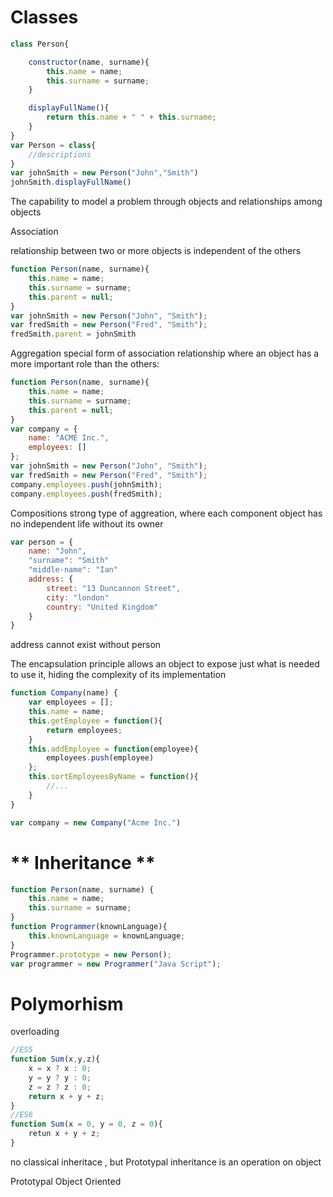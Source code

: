 # **Classes**
```javascript
class Person{

    constructor(name, surname){
        this.name = name;
        this.surname = surname;
    }

    displayFullName(){
        return this.name + " " + this.surname;
    }
}
var Person = class{
    //descriptions
}
var johnSmith = new Person("John","Smith")
johnSmith.displayFullName()
```

The capability to model a problem through objects and relationships among objects

Association

relationship between two or more objects is independent of the others

```javascript
function Person(name, surname){
    this.name = name;
    this.surname = surname;
    this.parent = null;
}
var johnSmith = new Person("John", "Smith");
var fredSmith = new Person("Fred", "Smith");
fredSmith.parent = johnSmith
```

Aggregation
special form of association relationship where an object has a more important role than the others:
```javascript
function Person(name, surname){
    this.name = name;
    this.surname = surname;
    this.parent = null;
}
var company = {
    name: "ACME Inc.",
    employees: []
};
var johnSmith = new Person("John", "Smith");
var fredSmith = new Person("Fred", "Smith");
company.employees.push(johnSmith);
company.employees.push(fredSmith);
```
Compositions
strong type of aggreation, where each component object has no independent life without its owner

```javascript
var person = {
    name: "John",
    "surname": "Smith"
    "middle-name": "Ian"
    address: {
        street: "13 Duncannon Street",
        city: "london"
        country: "United Kingdom"
    }
}
```

address cannot exist without person

The encapsulation principle allows an object to expose just what is needed to use it, hiding the complexity of its implementation

```javascript
function Company(name) {
    var employees = [];
    this.name = name;
    this.getEmployee = function(){
        return employees;
    }
    this.addEmployee = function(employee){
        employees.push(employee)
    };
    this.sortEmployeesByName = function(){
        //...
    }
}

var company = new Company("Acme Inc.")
```

# ** Inheritance **
```javascript
function Person(name, surname) {
    this.name = name;
    this.surname = surname;
}
function Programmer(knownLanguage){
    this.knownLanguage = knownLanguage;
}
Programmer.prototype = new Person();
var programmer = new Programmer("Java Script");
```

# **Polymorhism**
overloading

```javascript
//ES5
function Sum(x,y,z){
    x = x ? x : 0;
    y = y ? y : 0;
    z = z ? z : 0;
    return x + y + z;
}
//ES6
function Sum(x = 0, y = 0, z = 0){
    retun x + y + z;
}
```

no classical inheritace , but Prototypal inheritance is an operation on object

Prototypal Object Oriented 

